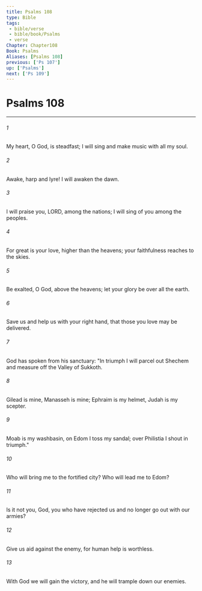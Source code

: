 ```yaml
---
title: Psalms 108
type: Bible
tags:
 - bible/verse
 - bible/book/Psalms
 - verse
Chapter: Chapter108
Book: Psalms
Aliases: [Psalms 108]
previous: ['Ps 107']
up: ['Psalms']
next: ['Ps 109']
---
```

# Psalms 108

***


###### 1 
My heart, O God, is steadfast; I will sing and make music with all my soul. 

###### 2 
Awake, harp and lyre! I will awaken the dawn. 

###### 3 
I will praise you, LORD, among the nations; I will sing of you among the peoples. 

###### 4 
For great is your love, higher than the heavens; your faithfulness reaches to the skies. 

###### 5 
Be exalted, O God, above the heavens; let your glory be over all the earth. 

###### 6 
Save us and help us with your right hand, that those you love may be delivered. 

###### 7 
God has spoken from his sanctuary: "In triumph I will parcel out Shechem and measure off the Valley of Sukkoth. 

###### 8 
Gilead is mine, Manasseh is mine; Ephraim is my helmet, Judah is my scepter. 

###### 9 
Moab is my washbasin, on Edom I toss my sandal; over Philistia I shout in triumph." 

###### 10 
Who will bring me to the fortified city? Who will lead me to Edom? 

###### 11 
Is it not you, God, you who have rejected us and no longer go out with our armies? 

###### 12 
Give us aid against the enemy, for human help is worthless. 

###### 13 
With God we will gain the victory, and he will trample down our enemies. 
